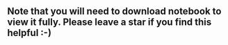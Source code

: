 ## Note that you will need to download notebook to view it fully. Please leave a star if you find this helpful :-)
